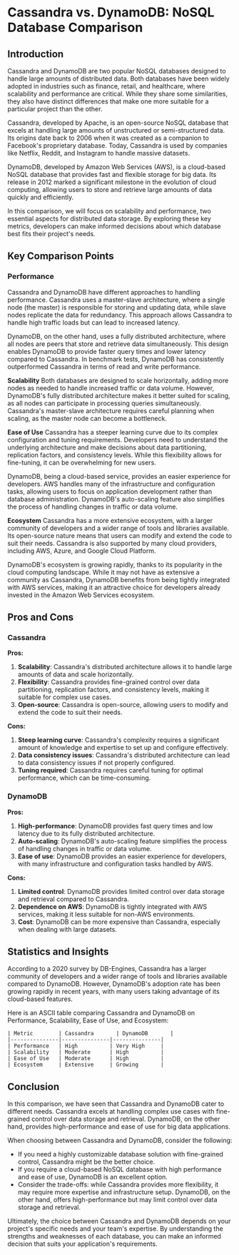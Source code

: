 # Cassandra vs. DynamoDB: NoSQL Database Comparison
## Introduction

Cassandra and DynamoDB are two popular NoSQL databases designed to handle large amounts of distributed data. Both databases have been widely adopted in industries such as finance, retail, and healthcare, where scalability and performance are critical. While they share some similarities, they also have distinct differences that make one more suitable for a particular project than the other.

Cassandra, developed by Apache, is an open-source NoSQL database that excels at handling large amounts of unstructured or semi-structured data. Its origins date back to 2006 when it was created as a companion to Facebook's proprietary database. Today, Cassandra is used by companies like Netflix, Reddit, and Instagram to handle massive datasets.

DynamoDB, developed by Amazon Web Services (AWS), is a cloud-based NoSQL database that provides fast and flexible storage for big data. Its release in 2012 marked a significant milestone in the evolution of cloud computing, allowing users to store and retrieve large amounts of data quickly and efficiently.

In this comparison, we will focus on scalability and performance, two essential aspects for distributed data storage. By exploring these key metrics, developers can make informed decisions about which database best fits their project's needs.

## Key Comparison Points

### Performance
Cassandra and DynamoDB have different approaches to handling performance. Cassandra uses a master-slave architecture, where a single node (the master) is responsible for storing and updating data, while slave nodes replicate the data for redundancy. This approach allows Cassandra to handle high traffic loads but can lead to increased latency.

DynamoDB, on the other hand, uses a fully distributed architecture, where all nodes are peers that store and retrieve data simultaneously. This design enables DynamoDB to provide faster query times and lower latency compared to Cassandra. In benchmark tests, DynamoDB has consistently outperformed Cassandra in terms of read and write performance.

**Scalability**
Both databases are designed to scale horizontally, adding more nodes as needed to handle increased traffic or data volume. However, DynamoDB's fully distributed architecture makes it better suited for scaling, as all nodes can participate in processing queries simultaneously. Cassandra's master-slave architecture requires careful planning when scaling, as the master node can become a bottleneck.

**Ease of Use**
Cassandra has a steeper learning curve due to its complex configuration and tuning requirements. Developers need to understand the underlying architecture and make decisions about data partitioning, replication factors, and consistency levels. While this flexibility allows for fine-tuning, it can be overwhelming for new users.

DynamoDB, being a cloud-based service, provides an easier experience for developers. AWS handles many of the infrastructure and configuration tasks, allowing users to focus on application development rather than database administration. DynamoDB's auto-scaling feature also simplifies the process of handling changes in traffic or data volume.

**Ecosystem**
Cassandra has a more extensive ecosystem, with a larger community of developers and a wider range of tools and libraries available. Its open-source nature means that users can modify and extend the code to suit their needs. Cassandra is also supported by many cloud providers, including AWS, Azure, and Google Cloud Platform.

DynamoDB's ecosystem is growing rapidly, thanks to its popularity in the cloud computing landscape. While it may not have as extensive a community as Cassandra, DynamoDB benefits from being tightly integrated with AWS services, making it an attractive choice for developers already invested in the Amazon Web Services ecosystem.

## Pros and Cons

### Cassandra
**Pros:**

1. **Scalability**: Cassandra's distributed architecture allows it to handle large amounts of data and scale horizontally.
2. **Flexibility**: Cassandra provides fine-grained control over data partitioning, replication factors, and consistency levels, making it suitable for complex use cases.
3. **Open-source**: Cassandra is open-source, allowing users to modify and extend the code to suit their needs.

**Cons:**

1. **Steep learning curve**: Cassandra's complexity requires a significant amount of knowledge and expertise to set up and configure effectively.
2. **Data consistency issues**: Cassandra's distributed architecture can lead to data consistency issues if not properly configured.
3. **Tuning required**: Cassandra requires careful tuning for optimal performance, which can be time-consuming.

### DynamoDB
**Pros:**

1. **High-performance**: DynamoDB provides fast query times and low latency due to its fully distributed architecture.
2. **Auto-scaling**: DynamoDB's auto-scaling feature simplifies the process of handling changes in traffic or data volume.
3. **Ease of use**: DynamoDB provides an easier experience for developers, with many infrastructure and configuration tasks handled by AWS.

**Cons:**

1. **Limited control**: DynamoDB provides limited control over data storage and retrieval compared to Cassandra.
2. **Dependence on AWS**: DynamoDB is tightly integrated with AWS services, making it less suitable for non-AWS environments.
3. **Cost**: DynamoDB can be more expensive than Cassandra, especially when dealing with large datasets.

## Statistics and Insights

According to a 2020 survey by DB-Engines, Cassandra has a larger community of developers and a wider range of tools and libraries available compared to DynamoDB. However, DynamoDB's adoption rate has been growing rapidly in recent years, with many users taking advantage of its cloud-based features.

Here is an ASCII table comparing Cassandra and DynamoDB on Performance, Scalability, Ease of Use, and Ecosystem:
```
| Metric        | Cassandra       | DynamoDB       |
|---------------|---------------|---------------|
| Performance   | High          | Very High     |
| Scalability   | Moderate      | High          |
| Ease of Use   | Moderate      | High          |
| Ecosystem     | Extensive     | Growing       |
```

## Conclusion

In this comparison, we have seen that Cassandra and DynamoDB cater to different needs. Cassandra excels at handling complex use cases with fine-grained control over data storage and retrieval. DynamoDB, on the other hand, provides high-performance and ease of use for big data applications.

When choosing between Cassandra and DynamoDB, consider the following:

* If you need a highly customizable database solution with fine-grained control, Cassandra might be the better choice.
* If you require a cloud-based NoSQL database with high performance and ease of use, DynamoDB is an excellent option.
* Consider the trade-offs: while Cassandra provides more flexibility, it may require more expertise and infrastructure setup. DynamoDB, on the other hand, offers high-performance but may limit control over data storage and retrieval.

Ultimately, the choice between Cassandra and DynamoDB depends on your project's specific needs and your team's expertise. By understanding the strengths and weaknesses of each database, you can make an informed decision that suits your application's requirements.